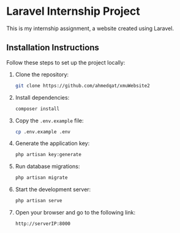 # Laravel Internship Project

This is my internship assignment, a website created using Laravel.

## Installation Instructions

Follow these steps to set up the project locally:

1. Clone the repository:

    ```bash
    git clone https://github.com/ahmedqat/xmuWebsite2
    ```

2. Install dependencies:

    ```bash
    composer install
    ```

3. Copy the `.env.example` file:

    ```bash
    cp .env.example .env
    ```

4. Generate the application key:

    ```bash
    php artisan key:generate
    ```

5. Run database migrations:

    ```bash
    php artisan migrate
    ```

6. Start the development server:

    ```bash
    php artisan serve
    ```

7. Open your browser and go to the following link:

    ```
    http://serverIP:8000
    ```
